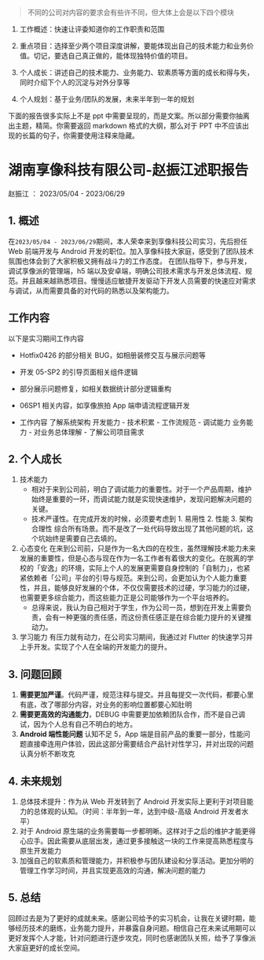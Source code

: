 > 不同的公司对内容的要求会有些许不同，但大体上会是以下四个模块

1. 工作概述：快速让评委知道你的工作职责和范围

2. 重点项目：选择至少两个项目深度讲解，要能体现出自己的技术能力和业务价值。切记，要选自己真正做的，能体现独特价值的项目。

3. 个人成长：讲述自己的技术能力、业务能力、软素质等方面的成长和得与失，同时介绍下个人的沉淀与对外分享等

4. 个人规划：基于业务/团队的发展，未来半年到一年的规划


下面的报告很多实际上不是 ppt 中需要呈现的，而是文案。所以部分需要你抽离出主题，精简。你需要返回 markdown 格式的大纲，那么对于 PPT 中不应该出现的长篇的句子，你需要使用注释来隐藏。

# 湖南享像科技有限公司-赵振江述职报告

赵振江 ： 2023/05/04 - 2023/06/29

## 1. 概述

在`2023/05/04 - 2023/06/29`期间，本人荣幸来到享像科技公司实习，先后担任 Web 前端开发与 Android 开发的职位。加入享像科技大家庭，感受到了团队技术氛围也体会到了大家积极又拥有战斗力的工作态度。
在团队指导下，参与开发，调试享像派的管理端，h5 端以及安卓端，明确公司技术需求与开发总体流程、规范。并且越来越熟悉项目。慢慢适应敏捷开发驱动下开发人员需要的快速应对需求与调试，从而需要具备的对代码的熟悉以及架构能力。

## 工作内容

以下是实习期间工作内容

- Hotfix0426 的部分相关 BUG，如相册装修交互与展示问题等
- 开发 05-SP2 的引导页面相关组件逻辑
- 部分展示问题修复，如相关数据统计部分逻辑重构
- 06SP1 相关内容，如享像旅拍 App 端申请流程逻辑开发

- 工作内容
  了解系统架构
  开发能力 - 技术积累 - 工作流规范 - 调试能力
  业务能力 - 对业务总体理解 - 了解公司项目需求

## 2. 个人成长

1. 技术能力
   - 相对于来到公司前，明白了调试能力的重要性。对于一个产品周期，维护始终是重要的一环，而调试能力就是实现快速维护，发现问题解决问题的关键。
   - 技术严谨性。在完成开发的时候，必须要考虑到 1. 易用性 2. 性能 3. 架构合理性
     综合所有场景。而不是改了一处代码导致出现了其他问题的坑，这个坑始终是需要自己去填的。
2. 心态变化
   在来到公司前，只是作为一名大四的在校生，虽然理解技术能力未来发展的重要性，但是心态与现在作为一名工作者有着很大的变化。在脱离的学校的「安逸」的环境，实际上个人的发展更需要自身控制的「自制力」，也紧紧依赖者「公司」平台的引导与规范。来到公司，会更加认为个人能力重要性，并且，能够良好发展的个体，不仅仅需要技术的过硬，学习能力的过硬，也需要更多综合能力，而这些能力正是公司能够作为一个平台培养的。
   - 总得来说，我认为自己相对于学生，作为公司一员，想到在开发上需要负责，会有一种更强的责任感，而这份责任感正是在综合能力提升的关键推动力。
3. 学习能力
   有压力就有动力，在公司实习期间，我通过对 Flutter 的快速学习并上手开发。实现了个人在全端的开发能力的提升。

## 3. 问题回顾

1. **需要更加严谨**。代码严谨，规范注释与提交。并且每提交一次代码，都要心里有底，改了哪部分内容，对业务的影响位置都要心知肚明
2. **需要更高效的沟通能力**，DEBUG 中需要更加依赖团队合作，而不是自己调试，因为个人总有自己不明白的地方。
3. **Android 端性能问题** 认知不足 5，App 端是目前产品的重要一部分，性能问题直接牵连用户体验，因此这部分需要结合产品针对性学习，并对出现的问题认真分析不断攻克

## 4. 未来规划

1. 总体技术提升：作为从 Web 开发转到了 Android 开发实际上更利于对项目能力的总体观的认知。（时间：半年到一年，达到中级-高级 Android 开发者水平）
2. 对于 Android 原生端的业务需要每一步都明晰。这样对于之后的维护才能更得心应手。因此需要从底层出发，通过更多接触这一块的工作来提高熟悉程度与原生开发能力
3. 加强自己的软素质和管理能力，并积极参与团队建设和分享活动。更加分明的管理工作学习时间，并且实现更高效的沟通，解决问题的能力

## 5. 总结

回顾过去是为了更好的成就未来。感谢公司给予的实习机会，让我在关键时期，能够经历技术的磨练，业务能力提升，并暴露自身问题。相信自己在未来试用期可以更好发挥个人才能，针对问题进行逐步攻克，同时也感谢团队关照，给予了享像派大家庭更好的成长空间。
